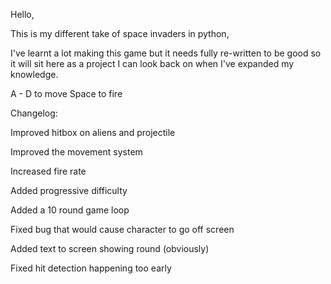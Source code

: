 Hello,

This is my different take of space invaders in python,

I've learnt a lot making this game but it needs fully re-written to be good so it will sit here
as a project I can look back on when I've expanded my knowledge.

A - D to move
Space to fire


Changelog:

Improved hitbox on aliens and projectile

Improved the movement system

Increased fire rate

Added progressive difficulty

Added a 10 round game loop

Fixed bug that would cause character to go off screen

Added text to screen showing round (obviously)

Fixed hit detection happening too early
